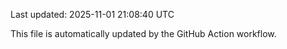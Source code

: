 Last updated: 2025-11-01 21:08:40 UTC

This file is automatically updated by the GitHub Action workflow.
